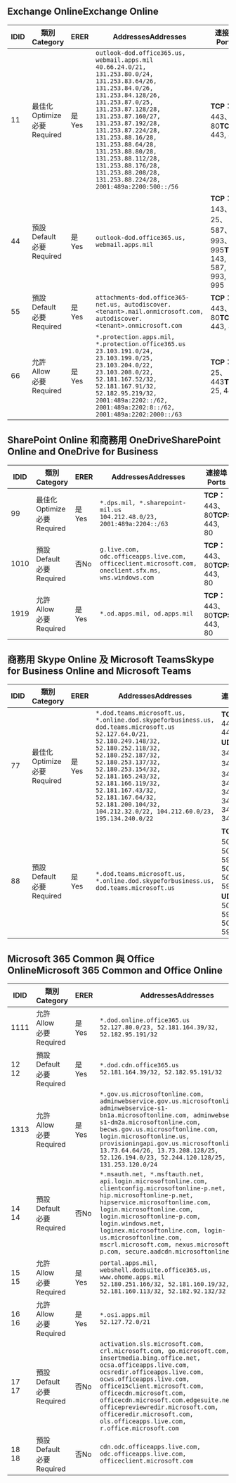 <!--THIS FILE IS AUTOMATICALLY GENERATED. MANUAL CHANGES WILL BE OVERWRITTEN.-->
<!--Please contact the Office 365 Endpoints team with any questions.-->
<!--USGovDoD endpoints version 2019022800-->
<!--File generated 2019-03-12 12:08:22.3479-->

## <a name="exchange-online"></a><span data-ttu-id="40ba7-101">Exchange Online</span><span class="sxs-lookup"><span data-stu-id="40ba7-101">Exchange Online</span></span>

<span data-ttu-id="40ba7-102">ID</span><span class="sxs-lookup"><span data-stu-id="40ba7-102">ID</span></span> | <span data-ttu-id="40ba7-103">類別</span><span class="sxs-lookup"><span data-stu-id="40ba7-103">Category</span></span> | <span data-ttu-id="40ba7-104">ER</span><span class="sxs-lookup"><span data-stu-id="40ba7-104">ER</span></span> | <span data-ttu-id="40ba7-105">Addresses</span><span class="sxs-lookup"><span data-stu-id="40ba7-105">Addresses</span></span> | <span data-ttu-id="40ba7-106">連接埠</span><span class="sxs-lookup"><span data-stu-id="40ba7-106">Ports</span></span>
-- | -------------------- | --- | ---------------------------------------------------------------------------------------------------------------------------------------------------------------------------------------------------------------------------------------------------------------------------------------------------------------------------------------------------------------------------------------------- | -------------------------------
<span data-ttu-id="40ba7-107">1</span><span class="sxs-lookup"><span data-stu-id="40ba7-107">1</span></span> | <span data-ttu-id="40ba7-108">最佳化</span><span class="sxs-lookup"><span data-stu-id="40ba7-108">Optimize</span></span><BR><span data-ttu-id="40ba7-109">必要</span><span class="sxs-lookup"><span data-stu-id="40ba7-109">Required</span></span> | <span data-ttu-id="40ba7-110">是</span><span class="sxs-lookup"><span data-stu-id="40ba7-110">Yes</span></span> | `outlook-dod.office365.us, webmail.apps.mil`<BR>`40.66.24.0/21, 131.253.80.0/24, 131.253.83.64/26, 131.253.84.0/26, 131.253.84.128/26, 131.253.87.0/25, 131.253.87.128/28, 131.253.87.160/27, 131.253.87.192/28, 131.253.87.224/28, 131.253.88.16/28, 131.253.88.64/28, 131.253.88.80/28, 131.253.88.112/28, 131.253.88.176/28, 131.253.88.208/28, 131.253.88.224/28, 2001:489a:2200:500::/56` | <span data-ttu-id="40ba7-111">**TCP：** 443、80</span><span class="sxs-lookup"><span data-stu-id="40ba7-111">**TCP:** 443, 80</span></span>
<span data-ttu-id="40ba7-112">4</span><span class="sxs-lookup"><span data-stu-id="40ba7-112">4</span></span> | <span data-ttu-id="40ba7-113">預設</span><span class="sxs-lookup"><span data-stu-id="40ba7-113">Default</span></span><BR><span data-ttu-id="40ba7-114">必要</span><span class="sxs-lookup"><span data-stu-id="40ba7-114">Required</span></span> | <span data-ttu-id="40ba7-115">是</span><span class="sxs-lookup"><span data-stu-id="40ba7-115">Yes</span></span> | `outlook-dod.office365.us, webmail.apps.mil` | <span data-ttu-id="40ba7-116">**TCP：** 143、25、587、993、995</span><span class="sxs-lookup"><span data-stu-id="40ba7-116">**TCP:** 143, 25, 587, 993, 995</span></span>
<span data-ttu-id="40ba7-117">5</span><span class="sxs-lookup"><span data-stu-id="40ba7-117">5</span></span> | <span data-ttu-id="40ba7-118">預設</span><span class="sxs-lookup"><span data-stu-id="40ba7-118">Default</span></span><BR><span data-ttu-id="40ba7-119">必要</span><span class="sxs-lookup"><span data-stu-id="40ba7-119">Required</span></span> | <span data-ttu-id="40ba7-120">是</span><span class="sxs-lookup"><span data-stu-id="40ba7-120">Yes</span></span> | `attachments-dod.office365-net.us, autodiscover.<tenant>.mail.onmicrosoft.com, autodiscover.<tenant>.onmicrosoft.com` | <span data-ttu-id="40ba7-121">**TCP：** 443、80</span><span class="sxs-lookup"><span data-stu-id="40ba7-121">**TCP:** 443, 80</span></span>
<span data-ttu-id="40ba7-122">6</span><span class="sxs-lookup"><span data-stu-id="40ba7-122">6</span></span> | <span data-ttu-id="40ba7-123">允許</span><span class="sxs-lookup"><span data-stu-id="40ba7-123">Allow</span></span><BR><span data-ttu-id="40ba7-124">必要</span><span class="sxs-lookup"><span data-stu-id="40ba7-124">Required</span></span> | <span data-ttu-id="40ba7-125">是</span><span class="sxs-lookup"><span data-stu-id="40ba7-125">Yes</span></span> | `*.protection.apps.mil, *.protection.office365.us`<BR>`23.103.191.0/24, 23.103.199.0/25, 23.103.204.0/22, 23.103.208.0/22, 52.181.167.52/32, 52.181.167.91/32, 52.182.95.219/32, 2001:489a:2202::/62, 2001:489a:2202:8::/62, 2001:489a:2202:2000::/63` | <span data-ttu-id="40ba7-126">**TCP：** 25、443</span><span class="sxs-lookup"><span data-stu-id="40ba7-126">**TCP:** 25, 443</span></span>

## <a name="sharepoint-online-and-onedrive-for-business"></a><span data-ttu-id="40ba7-127">SharePoint Online 和商務用 OneDrive</span><span class="sxs-lookup"><span data-stu-id="40ba7-127">SharePoint Online and OneDrive for Business</span></span>

<span data-ttu-id="40ba7-128">ID</span><span class="sxs-lookup"><span data-stu-id="40ba7-128">ID</span></span> | <span data-ttu-id="40ba7-129">類別</span><span class="sxs-lookup"><span data-stu-id="40ba7-129">Category</span></span> | <span data-ttu-id="40ba7-130">ER</span><span class="sxs-lookup"><span data-stu-id="40ba7-130">ER</span></span> | <span data-ttu-id="40ba7-131">Addresses</span><span class="sxs-lookup"><span data-stu-id="40ba7-131">Addresses</span></span> | <span data-ttu-id="40ba7-132">連接埠</span><span class="sxs-lookup"><span data-stu-id="40ba7-132">Ports</span></span>
-- | -------------------- | --- | ---------------------------------------------------------------------------------------------------- | ----------------
<span data-ttu-id="40ba7-133">9</span><span class="sxs-lookup"><span data-stu-id="40ba7-133">9</span></span> | <span data-ttu-id="40ba7-134">最佳化</span><span class="sxs-lookup"><span data-stu-id="40ba7-134">Optimize</span></span><BR><span data-ttu-id="40ba7-135">必要</span><span class="sxs-lookup"><span data-stu-id="40ba7-135">Required</span></span> | <span data-ttu-id="40ba7-136">是</span><span class="sxs-lookup"><span data-stu-id="40ba7-136">Yes</span></span> | `*.dps.mil, *.sharepoint-mil.us`<BR>`104.212.48.0/23, 2001:489a:2204::/63` | <span data-ttu-id="40ba7-137">**TCP：** 443、80</span><span class="sxs-lookup"><span data-stu-id="40ba7-137">**TCP:** 443, 80</span></span>
<span data-ttu-id="40ba7-138">10</span><span class="sxs-lookup"><span data-stu-id="40ba7-138">10</span></span> | <span data-ttu-id="40ba7-139">預設</span><span class="sxs-lookup"><span data-stu-id="40ba7-139">Default</span></span><BR><span data-ttu-id="40ba7-140">必要</span><span class="sxs-lookup"><span data-stu-id="40ba7-140">Required</span></span> | <span data-ttu-id="40ba7-141">否</span><span class="sxs-lookup"><span data-stu-id="40ba7-141">No</span></span> | `g.live.com, odc.officeapps.live.com, officeclient.microsoft.com, oneclient.sfx.ms, wns.windows.com` | <span data-ttu-id="40ba7-142">**TCP：** 443、80</span><span class="sxs-lookup"><span data-stu-id="40ba7-142">**TCP:** 443, 80</span></span>
<span data-ttu-id="40ba7-143">19</span><span class="sxs-lookup"><span data-stu-id="40ba7-143">19</span></span> | <span data-ttu-id="40ba7-144">允許</span><span class="sxs-lookup"><span data-stu-id="40ba7-144">Allow</span></span><BR><span data-ttu-id="40ba7-145">必要</span><span class="sxs-lookup"><span data-stu-id="40ba7-145">Required</span></span> | <span data-ttu-id="40ba7-146">是</span><span class="sxs-lookup"><span data-stu-id="40ba7-146">Yes</span></span> | `*.od.apps.mil, od.apps.mil` | <span data-ttu-id="40ba7-147">**TCP：** 443、80</span><span class="sxs-lookup"><span data-stu-id="40ba7-147">**TCP:** 443, 80</span></span>

## <a name="skype-for-business-online-and-microsoft-teams"></a><span data-ttu-id="40ba7-148">商務用 Skype Online 及 Microsoft Teams</span><span class="sxs-lookup"><span data-stu-id="40ba7-148">Skype for Business Online and Microsoft Teams</span></span>

<span data-ttu-id="40ba7-149">ID</span><span class="sxs-lookup"><span data-stu-id="40ba7-149">ID</span></span> | <span data-ttu-id="40ba7-150">類別</span><span class="sxs-lookup"><span data-stu-id="40ba7-150">Category</span></span> | <span data-ttu-id="40ba7-151">ER</span><span class="sxs-lookup"><span data-stu-id="40ba7-151">ER</span></span> | <span data-ttu-id="40ba7-152">Addresses</span><span class="sxs-lookup"><span data-stu-id="40ba7-152">Addresses</span></span> | <span data-ttu-id="40ba7-153">連接埠</span><span class="sxs-lookup"><span data-stu-id="40ba7-153">Ports</span></span>
-- | -------------------- | --- | -------------------------------------------------------------------------------------------------------------------------------------------------------------------------------------------------------------------------------------------------------------------------------------------------------------------------------------------------------- | --------------------------------------------------
<span data-ttu-id="40ba7-154">7</span><span class="sxs-lookup"><span data-stu-id="40ba7-154">7</span></span> | <span data-ttu-id="40ba7-155">最佳化</span><span class="sxs-lookup"><span data-stu-id="40ba7-155">Optimize</span></span><BR><span data-ttu-id="40ba7-156">必要</span><span class="sxs-lookup"><span data-stu-id="40ba7-156">Required</span></span> | <span data-ttu-id="40ba7-157">是</span><span class="sxs-lookup"><span data-stu-id="40ba7-157">Yes</span></span> | `*.dod.teams.microsoft.us, *.online.dod.skypeforbusiness.us, dod.teams.microsoft.us`<BR>`52.127.64.0/21, 52.180.249.148/32, 52.180.252.118/32, 52.180.252.187/32, 52.180.253.137/32, 52.180.253.154/32, 52.181.165.243/32, 52.181.166.119/32, 52.181.167.43/32, 52.181.167.64/32, 52.181.200.104/32, 104.212.32.0/22, 104.212.60.0/23, 195.134.240.0/22` | <span data-ttu-id="40ba7-158">**TCP：** 443</span><span class="sxs-lookup"><span data-stu-id="40ba7-158">**TCP:** 443</span></span><BR><span data-ttu-id="40ba7-159">**UDP：** 3478、3479、3480、3481</span><span class="sxs-lookup"><span data-stu-id="40ba7-159">**UDP:** 3478, 3479, 3480, 3481</span></span>
<span data-ttu-id="40ba7-160">8</span><span class="sxs-lookup"><span data-stu-id="40ba7-160">8</span></span> | <span data-ttu-id="40ba7-161">預設</span><span class="sxs-lookup"><span data-stu-id="40ba7-161">Default</span></span><BR><span data-ttu-id="40ba7-162">必要</span><span class="sxs-lookup"><span data-stu-id="40ba7-162">Required</span></span> | <span data-ttu-id="40ba7-163">是</span><span class="sxs-lookup"><span data-stu-id="40ba7-163">Yes</span></span> | `*.dod.teams.microsoft.us, *.online.dod.skypeforbusiness.us, dod.teams.microsoft.us` | <span data-ttu-id="40ba7-164">**TCP：** 5061、50000-59999</span><span class="sxs-lookup"><span data-stu-id="40ba7-164">**TCP:** 5061, 50000-59999</span></span><BR><span data-ttu-id="40ba7-165">**UDP：** 50000-59999</span><span class="sxs-lookup"><span data-stu-id="40ba7-165">**UDP:** 50000-59999</span></span>

## <a name="microsoft-365-common-and-office-online"></a><span data-ttu-id="40ba7-166">Microsoft 365 Common 與 Office Online</span><span class="sxs-lookup"><span data-stu-id="40ba7-166">Microsoft 365 Common and Office Online</span></span>

<span data-ttu-id="40ba7-167">ID</span><span class="sxs-lookup"><span data-stu-id="40ba7-167">ID</span></span> | <span data-ttu-id="40ba7-168">類別</span><span class="sxs-lookup"><span data-stu-id="40ba7-168">Category</span></span> | <span data-ttu-id="40ba7-169">ER</span><span class="sxs-lookup"><span data-stu-id="40ba7-169">ER</span></span> | <span data-ttu-id="40ba7-170">Addresses</span><span class="sxs-lookup"><span data-stu-id="40ba7-170">Addresses</span></span> | <span data-ttu-id="40ba7-171">連接埠</span><span class="sxs-lookup"><span data-stu-id="40ba7-171">Ports</span></span>
-- | ------------------- | --- | ---------------------------------------------------------------------------------------------------------------------------------------------------------------------------------------------------------------------------------------------------------------------------------------------------------------------------------------------------------------------------------------------- | ----------------
<span data-ttu-id="40ba7-172">11</span><span class="sxs-lookup"><span data-stu-id="40ba7-172">11</span></span> | <span data-ttu-id="40ba7-173">允許</span><span class="sxs-lookup"><span data-stu-id="40ba7-173">Allow</span></span><BR><span data-ttu-id="40ba7-174">必要</span><span class="sxs-lookup"><span data-stu-id="40ba7-174">Required</span></span> | <span data-ttu-id="40ba7-175">是</span><span class="sxs-lookup"><span data-stu-id="40ba7-175">Yes</span></span> | `*.dod.online.office365.us`<BR>`52.127.80.0/23, 52.181.164.39/32, 52.182.95.191/32` | <span data-ttu-id="40ba7-176">**TCP：** 443</span><span class="sxs-lookup"><span data-stu-id="40ba7-176">**TCP:** 443</span></span>
<span data-ttu-id="40ba7-177">12 </span><span class="sxs-lookup"><span data-stu-id="40ba7-177">12</span></span> | <span data-ttu-id="40ba7-178">預設</span><span class="sxs-lookup"><span data-stu-id="40ba7-178">Default</span></span><BR><span data-ttu-id="40ba7-179">必要</span><span class="sxs-lookup"><span data-stu-id="40ba7-179">Required</span></span> | <span data-ttu-id="40ba7-180">是</span><span class="sxs-lookup"><span data-stu-id="40ba7-180">Yes</span></span> | `*.dod.cdn.office365.us`<BR>`52.181.164.39/32, 52.182.95.191/32` | <span data-ttu-id="40ba7-181">**TCP：** 443</span><span class="sxs-lookup"><span data-stu-id="40ba7-181">**TCP:** 443</span></span>
<span data-ttu-id="40ba7-182">13</span><span class="sxs-lookup"><span data-stu-id="40ba7-182">13</span></span> | <span data-ttu-id="40ba7-183">允許</span><span class="sxs-lookup"><span data-stu-id="40ba7-183">Allow</span></span><BR><span data-ttu-id="40ba7-184">必要</span><span class="sxs-lookup"><span data-stu-id="40ba7-184">Required</span></span> | <span data-ttu-id="40ba7-185">是</span><span class="sxs-lookup"><span data-stu-id="40ba7-185">Yes</span></span> | `*.gov.us.microsoftonline.com, adminwebservice.gov.us.microsoftonline.com, adminwebservice-s1-bn1a.microsoftonline.com, adminwebservice-s1-dm2a.microsoftonline.com, becws.gov.us.microsoftonline.com, login.microsoftonline.us, provisioningapi.gov.us.microsoftonline.com`<BR>`13.73.64.64/26, 13.73.208.128/25, 52.126.194.0/23, 52.244.120.128/25, 131.253.120.0/24` | <span data-ttu-id="40ba7-186">**TCP：** 443</span><span class="sxs-lookup"><span data-stu-id="40ba7-186">**TCP:** 443</span></span>
<span data-ttu-id="40ba7-187">14 </span><span class="sxs-lookup"><span data-stu-id="40ba7-187">14</span></span> | <span data-ttu-id="40ba7-188">預設</span><span class="sxs-lookup"><span data-stu-id="40ba7-188">Default</span></span><BR><span data-ttu-id="40ba7-189">必要</span><span class="sxs-lookup"><span data-stu-id="40ba7-189">Required</span></span> | <span data-ttu-id="40ba7-190">否</span><span class="sxs-lookup"><span data-stu-id="40ba7-190">No</span></span> | `*.msauth.net, *.msftauth.net, api.login.microsoftonline.com, clientconfig.microsoftonline-p.net, hip.microsoftonline-p.net, hipservice.microsoftonline.com, login.microsoftonline.com, login.microsoftonline-p.com, login.windows.net, loginex.microsoftonline.com, login-us.microsoftonline.com, mscrl.microsoft.com, nexus.microsoftonline-p.com, secure.aadcdn.microsoftonline-p.com` | <span data-ttu-id="40ba7-191">**TCP：** 443</span><span class="sxs-lookup"><span data-stu-id="40ba7-191">**TCP:** 443</span></span>
<span data-ttu-id="40ba7-192">15 </span><span class="sxs-lookup"><span data-stu-id="40ba7-192">15</span></span> | <span data-ttu-id="40ba7-193">允許</span><span class="sxs-lookup"><span data-stu-id="40ba7-193">Allow</span></span><BR><span data-ttu-id="40ba7-194">必要</span><span class="sxs-lookup"><span data-stu-id="40ba7-194">Required</span></span> | <span data-ttu-id="40ba7-195">是</span><span class="sxs-lookup"><span data-stu-id="40ba7-195">Yes</span></span> | `portal.apps.mil, webshell.dodsuite.office365.us, www.ohome.apps.mil`<BR>`52.180.251.166/32, 52.181.160.19/32, 52.181.160.113/32, 52.182.92.132/32` | <span data-ttu-id="40ba7-196">**TCP：** 443</span><span class="sxs-lookup"><span data-stu-id="40ba7-196">**TCP:** 443</span></span>
<span data-ttu-id="40ba7-197">16 </span><span class="sxs-lookup"><span data-stu-id="40ba7-197">16</span></span> | <span data-ttu-id="40ba7-198">允許</span><span class="sxs-lookup"><span data-stu-id="40ba7-198">Allow</span></span><BR><span data-ttu-id="40ba7-199">必要</span><span class="sxs-lookup"><span data-stu-id="40ba7-199">Required</span></span> | <span data-ttu-id="40ba7-200">是</span><span class="sxs-lookup"><span data-stu-id="40ba7-200">Yes</span></span> | `*.osi.apps.mil`<BR>`52.127.72.0/21` | <span data-ttu-id="40ba7-201">**TCP：** 443</span><span class="sxs-lookup"><span data-stu-id="40ba7-201">**TCP:** 443</span></span>
<span data-ttu-id="40ba7-202">17 </span><span class="sxs-lookup"><span data-stu-id="40ba7-202">17</span></span> | <span data-ttu-id="40ba7-203">預設</span><span class="sxs-lookup"><span data-stu-id="40ba7-203">Default</span></span><BR><span data-ttu-id="40ba7-204">必要</span><span class="sxs-lookup"><span data-stu-id="40ba7-204">Required</span></span> | <span data-ttu-id="40ba7-205">否</span><span class="sxs-lookup"><span data-stu-id="40ba7-205">No</span></span> | `activation.sls.microsoft.com, crl.microsoft.com, go.microsoft.com, insertmedia.bing.office.net, ocsa.officeapps.live.com, ocsredir.officeapps.live.com, ocws.officeapps.live.com, office15client.microsoft.com, officecdn.microsoft.com, officecdn.microsoft.com.edgesuite.net, officepreviewredir.microsoft.com, officeredir.microsoft.com, ols.officeapps.live.com, r.office.microsoft.com` | <span data-ttu-id="40ba7-206">**TCP：** 443、80</span><span class="sxs-lookup"><span data-stu-id="40ba7-206">**TCP:** 443, 80</span></span>
<span data-ttu-id="40ba7-207">18 </span><span class="sxs-lookup"><span data-stu-id="40ba7-207">18</span></span> | <span data-ttu-id="40ba7-208">預設</span><span class="sxs-lookup"><span data-stu-id="40ba7-208">Default</span></span><BR><span data-ttu-id="40ba7-209">必要</span><span class="sxs-lookup"><span data-stu-id="40ba7-209">Required</span></span> | <span data-ttu-id="40ba7-210">否</span><span class="sxs-lookup"><span data-stu-id="40ba7-210">No</span></span> | `cdn.odc.officeapps.live.com, odc.officeapps.live.com, officeclient.microsoft.com` | <span data-ttu-id="40ba7-211">**TCP：** 443、80</span><span class="sxs-lookup"><span data-stu-id="40ba7-211">**TCP:** 443, 80</span></span>
